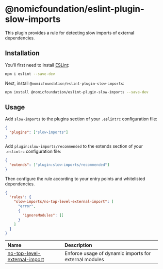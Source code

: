 # @nomicfoundation/eslint-plugin-slow-imports

This plugin provides a rule for detecting slow imports of external dependencies.

## Installation

You'll first need to install [ESLint](https://eslint.org/):

```sh
npm i eslint --save-dev
```

Next, install `@nomicfoundation/eslint-plugin-slow-imports`:

```sh
npm install @nomicfoundation/eslint-plugin-slow-imports --save-dev
```

## Usage

Add `slow-imports` to the plugins section of your `.eslintrc` configuration file:

```json
{
  "plugins": ["slow-imports"]
}
```

Add `plugin:slow-imports/recommended` to the extends section of your `.eslintrc` configuration file:

```json
{
  "extends": ["plugin:slow-imports/recommended"]
}
```

Then configure the rule according to your entry points and whitelisted dependencies.

```json
{
  "rules": {
    "slow-imports/no-top-level-external-import": [
      "error",
      {
        "ignoreModules": []
      }
    ]
  }
}
```

<!-- begin auto-generated rules list -->

| Name                                                                       | Description                                           |
| :------------------------------------------------------------------------- | :---------------------------------------------------- |
| [no-top-level-external-import](docs/rules/no-top-level-external-import.md) | Enforce usage of dynamic imports for external modules |

<!-- end auto-generated rules list -->
